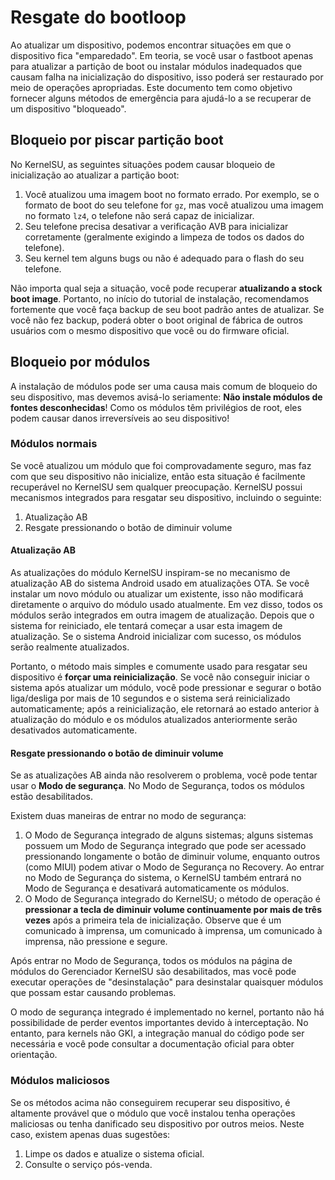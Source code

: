 # Resgate do bootloop

Ao atualizar um dispositivo, podemos encontrar situações em que o dispositivo fica "emparedado". Em teoria, se você usar o fastboot apenas para atualizar a partição de boot ou instalar módulos inadequados que causam falha na inicialização do dispositivo, isso poderá ser restaurado por meio de operações apropriadas. Este documento tem como objetivo fornecer alguns métodos de emergência para ajudá-lo a se recuperar de um dispositivo "bloqueado".

## Bloqueio por piscar partição boot

No KernelSU, as seguintes situações podem causar bloqueio de inicialização ao atualizar a partição boot:

1. Você atualizou uma imagem boot no formato errado. Por exemplo, se o formato de boot do seu telefone for `gz`, mas você atualizou uma imagem no formato `lz4`, o telefone não será capaz de inicializar.
2. Seu telefone precisa desativar a verificação AVB para inicializar corretamente (geralmente exigindo a limpeza de todos os dados do telefone).
3. Seu kernel tem alguns bugs ou não é adequado para o flash do seu telefone.

Não importa qual seja a situação, você pode recuperar **atualizando a stock boot image**. Portanto, no início do tutorial de instalação, recomendamos fortemente que você faça backup de seu boot padrão antes de atualizar. Se você não fez backup, poderá obter o boot original de fábrica de outros usuários com o mesmo dispositivo que você ou do firmware oficial.

## Bloqueio por módulos

A instalação de módulos pode ser uma causa mais comum de bloqueio do seu dispositivo, mas devemos avisá-lo seriamente: **Não instale módulos de fontes desconhecidas**! Como os módulos têm privilégios de root, eles podem causar danos irreversíveis ao seu dispositivo!

### Módulos normais

Se você atualizou um módulo que foi comprovadamente seguro, mas faz com que seu dispositivo não inicialize, então esta situação é facilmente recuperável no KernelSU sem qualquer preocupação. KernelSU possui mecanismos integrados para resgatar seu dispositivo, incluindo o seguinte:

1. Atualização AB
2. Resgate pressionando o botão de diminuir volume

#### Atualização AB

As atualizações do módulo KernelSU inspiram-se no mecanismo de atualização AB do sistema Android usado em atualizações OTA. Se você instalar um novo módulo ou atualizar um existente, isso não modificará diretamente o arquivo do módulo usado atualmente. Em vez disso, todos os módulos serão integrados em outra imagem de atualização. Depois que o sistema for reiniciado, ele tentará começar a usar esta imagem de atualização. Se o sistema Android inicializar com sucesso, os módulos serão realmente atualizados.

Portanto, o método mais simples e comumente usado para resgatar seu dispositivo é **forçar uma reinicialização**. Se você não conseguir iniciar o sistema após atualizar um módulo, você pode pressionar e segurar o botão liga/desliga por mais de 10 segundos e o sistema será reinicializado automaticamente; após a reinicialização, ele retornará ao estado anterior à atualização do módulo e os módulos atualizados anteriormente serão desativados automaticamente.

#### Resgate pressionando o botão de diminuir volume

Se as atualizações AB ainda não resolverem o problema, você pode tentar usar o **Modo de segurança**. No Modo de Segurança, todos os módulos estão desabilitados.

Existem duas maneiras de entrar no modo de segurança:

1. O Modo de Segurança integrado de alguns sistemas; alguns sistemas possuem um Modo de Segurança integrado que pode ser acessado pressionando longamente o botão de diminuir volume, enquanto outros (como MIUI) podem ativar o Modo de Segurança no Recovery. Ao entrar no Modo de Segurança do sistema, o KernelSU também entrará no Modo de Segurança e desativará automaticamente os módulos.
2. O Modo de Segurança integrado do KernelSU; o método de operação é **pressionar a tecla de diminuir volume continuamente por mais de três vezes** após a primeira tela de inicialização. Observe que é um comunicado à imprensa, um comunicado à imprensa, um comunicado à imprensa, não pressione e segure.

Após entrar no Modo de Segurança, todos os módulos na página de módulos do Gerenciador KernelSU são desabilitados, mas você pode executar operações de "desinstalação" para desinstalar quaisquer módulos que possam estar causando problemas.

O modo de segurança integrado é implementado no kernel, portanto não há possibilidade de perder eventos importantes devido à interceptação. No entanto, para kernels não GKI, a integração manual do código pode ser necessária e você pode consultar a documentação oficial para obter orientação.

### Módulos maliciosos

Se os métodos acima não conseguirem recuperar seu dispositivo, é altamente provável que o módulo que você instalou tenha operações maliciosas ou tenha danificado seu dispositivo por outros meios. Neste caso, existem apenas duas sugestões:

1. Limpe os dados e atualize o sistema oficial.
2. Consulte o serviço pós-venda.
